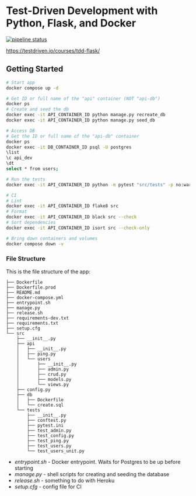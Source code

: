 # Test-Driven Development with Python, Flask, and Docker

[![pipeline status](https://gitlab.com/testdriven/flask-tdd-docker/badges/master/pipeline.svg)](https://gitlab.com/testdriven/flask-tdd-docker/commits/master)

https://testdriven.io/courses/tdd-flask/

## Getting Started

```sh
# Start app
docker compose up -d

# Get ID or full name of the "api" container (NOT "api-db")
docker ps
# Create and seed the db
docker exec -it API_CONTAINER_ID python manage.py recreate_db
docker exec -it API_CONTAINER_ID python manage.py seed_db

# Access DB
# Get the ID or full name of the "api-db" container
docker ps
docker exec -it DB_CONTAINER_ID psql -U postgres
\list
\c api_dev
\dt
select * from users;

# Run the tests
docker exec -it API_CONTAINER_ID python -m pytest "src/tests" -p no:warnings --cov="src"

# CI
# Lint
docker exec -it API_CONTAINER_ID flake8 src
# Format
docker exec -it API_CONTAINER_ID black src --check
# Sort dependencies
docker exec -it API_CONTAINER_ID isort src --check-only

# Bring down containers and volumes
docker compose down -v
```

### File Structure

This is the file structure of the app:

```
├── Dockerfile
├── Dockerfile.prod
├── README.md
├── docker-compose.yml
├── entrypoint.sh
├── manage.py
├── release.sh
├── requirements-dev.txt
├── requirements.txt
├── setup.cfg
└── src
    ├── __init__.py
    ├── api
    │   ├── __init__.py
    │   ├── ping.py
    │   └── users
    │       ├── __init__.py
    │       ├── admin.py
    │       ├── crud.py
    │       ├── models.py
    │       └── views.py
    ├── config.py
    ├── db
    │   ├── Dockerfile
    │   └── create.sql
    └── tests
        ├── __init__.py
        ├── conftest.py
        ├── pytest.ini
        ├── test_admin.py
        ├── test_config.py
        ├── test_ping.py
        ├── test_users.py
        └── test_users_unit.py
```

- _entrypoint.sh_ - Docker entrypoint. Waits for Postgres to be up before starting
- _manage.py_ - shell scripts for creating and seeding the database
- _release.sh_ - something to do with Heroku
- _setup.cfg_ - config file for CI
